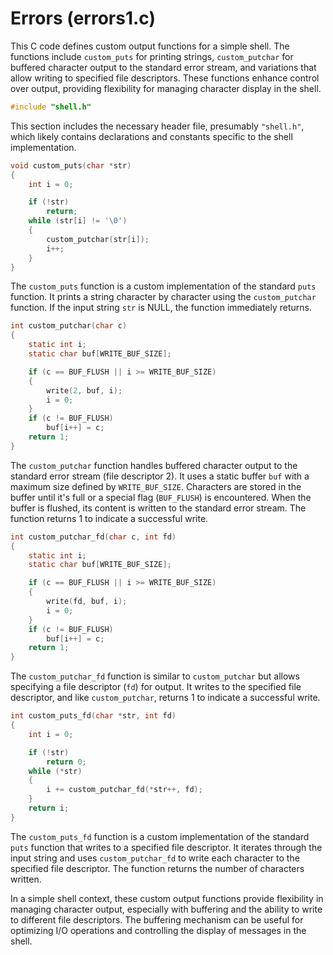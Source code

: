 # Errors (errors1.c)

This C code defines custom output functions for a simple shell. The functions include `custom_puts` for printing strings, `custom_putchar` for buffered character output to the standard error stream, and variations that allow writing to specified file descriptors. These functions enhance control over output, providing flexibility for managing character display in the shell.

```c
#include "shell.h"
```

This section includes the necessary header file, presumably `"shell.h"`, which likely contains declarations and constants specific to the shell implementation.

```c
void custom_puts(char *str)
{
    int i = 0;

    if (!str)
        return;
    while (str[i] != '\0')
    {
        custom_putchar(str[i]);
        i++;
    }
}
```

The `custom_puts` function is a custom implementation of the standard `puts` function. It prints a string character by character using the `custom_putchar` function. If the input string `str` is NULL, the function immediately returns.

```c
int custom_putchar(char c)
{
    static int i;
    static char buf[WRITE_BUF_SIZE];

    if (c == BUF_FLUSH || i >= WRITE_BUF_SIZE)
    {
        write(2, buf, i);
        i = 0;
    }
    if (c != BUF_FLUSH)
        buf[i++] = c;
    return 1;
}
```

The `custom_putchar` function handles buffered character output to the standard error stream (file descriptor 2). It uses a static buffer `buf` with a maximum size defined by `WRITE_BUF_SIZE`. Characters are stored in the buffer until it's full or a special flag (`BUF_FLUSH`) is encountered. When the buffer is flushed, its content is written to the standard error stream. The function returns 1 to indicate a successful write.

```c
int custom_putchar_fd(char c, int fd)
{
    static int i;
    static char buf[WRITE_BUF_SIZE];

    if (c == BUF_FLUSH || i >= WRITE_BUF_SIZE)
    {
        write(fd, buf, i);
        i = 0;
    }
    if (c != BUF_FLUSH)
        buf[i++] = c;
    return 1;
}
```

The `custom_putchar_fd` function is similar to `custom_putchar` but allows specifying a file descriptor (`fd`) for output. It writes to the specified file descriptor, and like `custom_putchar`, returns 1 to indicate a successful write.

```c
int custom_puts_fd(char *str, int fd)
{
    int i = 0;

    if (!str)
        return 0;
    while (*str)
    {
        i += custom_putchar_fd(*str++, fd);
    }
    return i;
}
```

The `custom_puts_fd` function is a custom implementation of the standard `puts` function that writes to a specified file descriptor. It iterates through the input string and uses `custom_putchar_fd` to write each character to the specified file descriptor. The function returns the number of characters written.

In a simple shell context, these custom output functions provide flexibility in managing character output, especially with buffering and the ability to write to different file descriptors. The buffering mechanism can be useful for optimizing I/O operations and controlling the display of messages in the shell.
